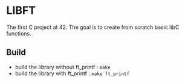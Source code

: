 # LIBFT

The first C project at 42. The goal is to create from scratch basic libC functions.

## Build

- build the library without ft_printf :
	`make`
- build the library with ft_printf :
	`make ft_printf`
